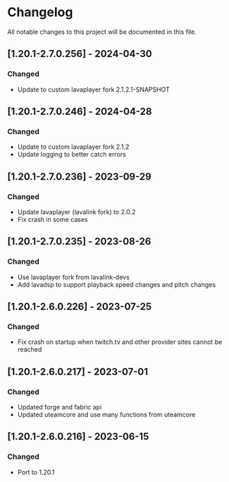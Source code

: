 # Changelog
All notable changes to this project will be documented in this file.

## [1.20.1-2.7.0.256] - 2024-04-30
### Changed
 - Update to custom lavaplayer fork 2.1.2.1-SNAPSHOT

## [1.20.1-2.7.0.246] - 2024-04-28
### Changed
 - Update to custom lavaplayer fork 2.1.2
 - Update logging to better catch errors

## [1.20.1-2.7.0.236] - 2023-09-29
### Changed
 - Update lavaplayer (lavalink fork) to 2.0.2
 - Fix crash in some cases

## [1.20.1-2.7.0.235] - 2023-08-26
### Changed
 - Use lavaplayer fork from lavalink-devs
 - Add lavadsp to support playback speed changes and pitch changes

## [1.20.1-2.6.0.226] - 2023-07-25
### Changed
 - Fix crash on startup when twitch.tv and other provider sites cannot be reached

## [1.20.1-2.6.0.217] - 2023-07-01
### Changed
 - Updated forge and fabric api
 - Updated uteamcore and use many functions from uteamcore

## [1.20.1-2.6.0.216] - 2023-06-15
### Changed
 - Port to 1.20.1